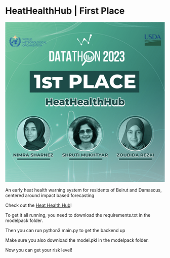 # HeatHealthHub | First Place
![Datathon First Place](https://github.com/NimraOnline/HeatHealthHub/blob/main/FirstPlace.png)

An early heat health warning system for residents of Beirut and Damascus, centered around impact based forecasting

Check out the [Heat Health Hub](https://nimraonline.github.io/HeatHealthHub/)!


To get it all running, you need to download the requirements.txt in the modelpack folder. 

Then you can run python3 main.py to get the backend up

Make sure you also download the model.pkl in the modelpack folder.

Now you can get your risk level!

